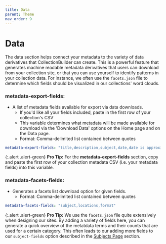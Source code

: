 ```yaml
---
title: Data
parent: Theme
nav_order: 9
---
```


# Data 

The data section helps connect your metadata to the variety of data derivatives that CollectionBuilder can create. 
This is a powerful feature that generates machine readable metadata derivatives that users can download from your collection site, or that you can use yourself to identify patterns in your collection data.
For instance, we often use the `facets.json` file to determine which fields should be visualized in our collections' word clouds. 

### metadata-export-fields: 
- A list of metadata fields available for export via data downloads.
	- If you'd like all your fields included, paste in the first row of your collection's CSV
	- This variable determines what metadata will be made available for download via the 'Download Data' options on the Home page and on the Data page.
	- Format: Comma-delimited list contained between quotes
```yaml
metadata-export-fields: "title,description,subject,date,date is approximate,source,latitude,longitude,subject (lcsh),format-original,donor,identifier,format,language,type,rights,rightsstatement,cdmid,objectid"
```

{:.alert .alert-green}
**Pro Tip:** For the **metadata-export-fields** section, copy and paste the first row of your collection metadata CSV (i.e. your metadata fields) into this variable. 

### metadata-facets-fields: 
- Generates a facets list download option for given fields.
	- Format: Comma-delimited list contained between quotes
```yaml
metadata-facets-fields: "subject,locations,format"
```

{:.alert .alert-green}
**Pro Tip:** We use the `facets.json` file quite extensively when designing our sites. By adding a variety of fields here, you can generate a quick overview of the metatdata terms and their counts that are used for a certain category. This often leads to our adding more fields to our `subject-fields` option described in the [Subjects Page](../../05_theme/subjects/) section.
